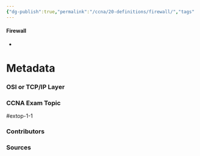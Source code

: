 ```yaml
---
{"dg-publish":true,"permalink":"/ccna/20-definitions/firewall/","tags":["defs_ccna"]}
---
```


#### Firewall
- 







# Metadata
### OSI or TCP/IP Layer

### CCNA Exam Topic
#extop-1-1 
### Contributors

### Sources

